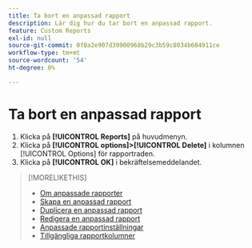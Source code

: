 ```yaml
---
title: Ta bort en anpassad rapport
description: Lär dig hur du tar bort en anpassad rapport.
feature: Custom Reports
exl-id: null
source-git-commit: 0f0a2e907d39900968b29c3b59c8034b604911ce
workflow-type: tm+mt
source-wordcount: '54'
ht-degree: 0%

---
```



# Ta bort en anpassad rapport

1. Klicka på **[!UICONTROL Reports]** på huvudmenyn.
1. Klicka på **[!UICONTROL options]>[!UICONTROL Delete]** i kolumnen [!UICONTROL Options] för rapportraden.
1. Klicka på **[!UICONTROL OK]** i bekräftelsemeddelandet.

>[!MORELIKETHIS]
>
>* [Om anpassade rapporter](/help/dsp/reports/report-about.md)
>* [Skapa en anpassad rapport](/help/dsp/reports/report-create.md)
>* [Duplicera en anpassad rapport](/help/dsp/reports/report-copy.md)
>* [Redigera en anpassad rapport](/help/dsp/reports/report-edit.md)
>* [Anpassade rapportinställningar](/help/dsp/reports/report-settings.md)
>* [Tillgängliga rapportkolumner](/help/dsp/reports/report-columns.md)

